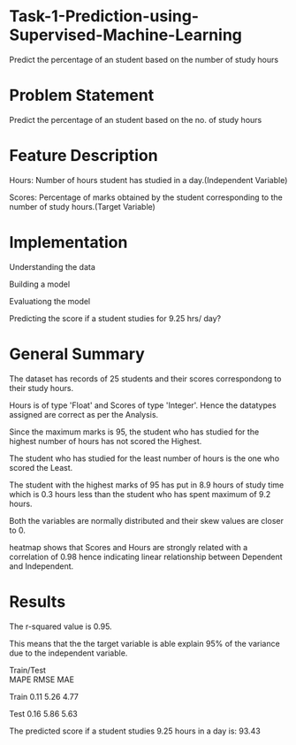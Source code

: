 # Task-1-Prediction-using-Supervised-Machine-Learning

Predict the percentage of an student based on the number of study hours


# Problem Statement

Predict the percentage of an student based on the no. of study hours


# Feature Description
Hours: Number of hours student has studied in a day.(Independent Variable)

Scores: Percentage of marks obtained by the student corresponding to the number of study hours.(Target Variable)


# Implementation

Understanding the data

Building a model

Evaluationg the model

Predicting the score if a student studies for 9.25 hrs/ day?


# General Summary

The dataset has records of 25 students and their scores correspondong to their study hours.

Hours is of type 'Float' and Scores of type 'Integer'. Hence the datatypes assigned are correct as per the Analysis.

Since the maximum marks is 95, the student who has studied for the highest number of hours has not scored the Highest.

The student who has studied for the least number of hours is the one who scored the Least.

The student with the highest marks of 95 has put in 8.9 hours of study time which is 0.3 hours less than the student who has spent maximum of 9.2 hours.

Both the variables are normally distributed and their skew values are closer to 0.

heatmap shows that Scores and Hours are strongly related with a correlation of 0.98 hence indicating linear relationship between Dependent and Independent.


# Results

The r-squared value is 0.95.

This means that the the target variable is able explain 95% of the variance due to the independent variable.


Train/Test	
       MAPE  RMSE  MAE
      
Train	 0.11	 5.26	 4.77

Test	 0.16	 5.86  5.63


The predicted score if a student studies 9.25 hours in a day is: 93.43



